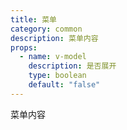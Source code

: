 ```yaml
---
title: 菜单
category: common
description: 菜单内容
props:
  - name: v-model
    description: 是否展开
    type: boolean
    default: "false"
---
```


菜单内容
